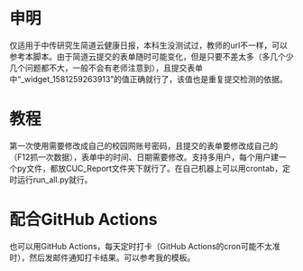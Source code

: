 # 申明
仅适用于中传研究生简道云健康日报，本科生没测试过，教师的url不一样，可以参考本脚本。由于简道云提交的表单随时可能变化，但是只要不差太多（多几个少几个问题都不大，一般不会有老师注意到），且提交表单中“_widget_1581259263913”的值正确就行了，该值也是重复提交检测的依据。
# 教程
第一次使用需要修改成自己的校园网账号密码，且提交的表单要修改成自己的（F12抓一次数据），表单中的时间、日期需要修改。支持多用户，每个用户建一个py文件，都放CUC_Report文件夹下就行了。在自己机器上可以用crontab，定时运行run_all.py就行。
# 配合GitHub Actions
也可以用GitHub Actions，每天定时打卡（GitHub Actions的cron可能不太准时），然后发邮件通知打卡结果。可以参考我的模板。

